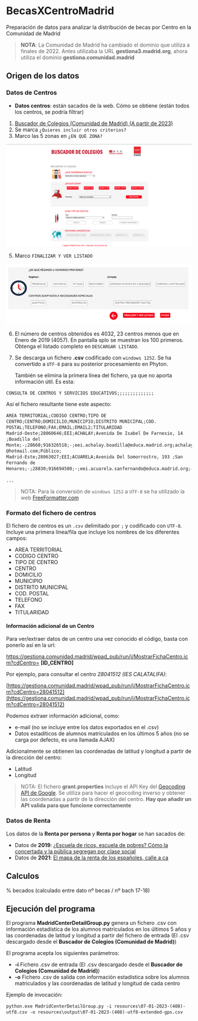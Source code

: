 # BecasXCentroMadrid
Preparación de datos para analizar la distribución de becas por Centro en la Comunidad de Madrid

> **NOTA**: La Comunidad de Madrid ha cambiado el dominio que utiliza a finales de 2022. 
> Antes utilizaba la URL **gestiona3.madrid.org**, ahora 
> utiliza el dominio **gestiona.comunidad.madrid**

## Origen de los datos

### Datos de Centros
* **Datos centros**: están sacados de la web. Cómo se obtiene (están todos los centros, se podría filtrar)
1. [Buscador de Colegios (Comunidad de Madrid) (A partir de 2023)](https://gestiona.comunidad.madrid/wpad_pub/run/j/MostrarConsultaGeneral.icm)
2. Se marca `¿Quieres incluir otros criterios?`
3. Marco las 5 zonas en `¿EN QUÉ ZONA?` 

![Buscador de Colegio - ¿EN QUÉ ZONA?](images/buscador-de-colegios-en-que-zona.png)

5. Marco `FINALIZAR Y VER LISTADO`

![Buscador de Colegio - Finalizar y ver listado](images/buscador-de-colegios-finalizar-y-ver-resultados.png)

6. El número de centros obtenidos es 4032, 23 centros menos que en Enero de 2019 (4057). En pantalla splo se muestran los 100 primeros. Obtenga el listado completo en `DESCARGAR LISTADO`.

7. Se descarga un fichero **.csv** codificado con `windows 1252`. Se ha convertido a `UTF-8` para su 
   posterior procesamiento en Phyton.

   También se elimina la primera línea del fichero, ya que no aporta información útil. Es esta:

```
CONSULTA DE CENTROS Y SERVICIOS EDUCATIVOS;;;;;;;;;;;;;;
```

   Así el fichero resultante tiene este aspecto:

```
AREA TERRITORIAL;CODIGO CENTRO;TIPO DE CENTRO;CENTRO;DOMICILIO;MUNICIPIO;DISTRITO MUNICIPAL;COD. POSTAL;TELEFONO;FAX;EMAIL;EMAIL2;TITULARIDAD
Madrid-Oeste;28060646;EEI;ACHALAY;Avenida De Isabel De Farnesio, 14 ;Boadilla del Monte;-;28660;916326518;-;eei.achalay.boadilla@educa.madrid.org;achalay-@hotmail.com;Público;
Madrid-Este;28063027;EEI;ACUARELA;Avenida Del Somorrostro, 193 ;San Fernando de Henares;-;28830;916694580;-;eei.acuarela.sanfernando@educa.madrid.org;-;Público;

...

```

> NOTA: Para la conversión de `windows 1252` a `UTF-8` se ha utilizado la web 
> [FreeFormatter.com](https://www.freeformatter.com/convert-file-encoding.html)

### Formato del fichero de centros

El fichero de centros es un `.csv` delimitado por `;` y codificado con `UTF-8`. 
Incluye una primera línea/fila que incluye los nombres de los diferentes campos:

   - AREA TERRITORIAL
   - CODIGO CENTRO
   - TIPO DE CENTRO
   - CENTRO
   - DOMICILIO
   - MUNICIPIO
   - DISTRITO MUNICIPAL
   - COD. POSTAL
   - TELEFONO
   - FAX
   - TITULARIDAD

#### Información adicional de un Centro

Para ver/extraer datos de un centro una vez conocido el código, basta con ponerlo así en la url:

   https://gestiona.comunidad.madrid/wpad_pub/run/j/MostrarFichaCentro.icm?cdCentro= **[ID_CENTRO]**
   
Por ejemplo, para consultar el centro *28041512 (IES CALATALIFA)*:

   [https://gestiona.comunidad.madrid/wpad_pub/run/j/MostrarFichaCentro.icm?cdCentro=28041512](https://gestiona.comunidad.madrid/wpad_pub/run/j/MostrarFichaCentro.icm?cdCentro=28041512)

Podemos extraer información adicional, como:

   * e-mail (no se incluye entre los datos exportados en el .csv) 
   * Datos estadíticos de alumnos matrículados en los últimos 5 años (no se carga por defecto, es una llamada AJAX) 
  
Adicionalmente se obtienen las coordenadas de latitud y longitud a partir de la dirección del centro: 
   * Latitud
   * Longitud

> NOTA: El fichero **grant.properties** incluye el API Key del  [Geocoding API
 de Google](https://developers.google.com/maps/documentation/geocoding/start). 
 Se utiliza para hacer el geocoding inverso y obtener las coordenadas 
 a partir de la dirección del centro. **Hay que añadir un API valida para que funcione correctamente**

### Datos de Renta

Los datos de la **Renta por persona** y **Renta por hogar** se han sacados de:
 
   - Datos de **2019**: [¿Escuela de ricos, escuela de pobres? Cómo la concertada y la pública segregan por clase social](https://elpais.com/economia/2019/09/11/actualidad/1568217626_928704.html)
   - Datos de **2021**: [El mapa de la renta de los españoles, calle a ca](https://elpais.com/economia/2021-04-29/el-mapa-de-la-renta-de-los-espanoles-calle-a-calle.html)

## Calculos

% becados (calculado entre dato nº becas / nº bach 17-18)

## Ejecución del programa

El programa **MadridCenterDetailGroup.py** genera un fichero .csv con información
estadística de los alumnos matriculados en los últimos 5 años y las coordenadas de
latitud y longitud a partir del fichero de entrada (El .csv descargado desde el 
 **Buscador de Colegios (Comunidad de Madrid)**)

El programa acepta los siguientes parámetros:

 * **-i** Fichero .csv de entrada (El .csv descargado desde el 
 **Buscador de Colegios (Comunidad de Madrid)**)
 * **-o** Fichero .csv de salida con información estadística sobre los 
 alumnos matriculados y las coordenadas de latitud y longitud de cada centro
 
Ejemplo de invocación:

```
python.exe MadridCenterDetailGroup.py -i resources\07-01-2023-(408)-utf8.csv -o resources\output\07-01-2023-(408)-utf8-extended-gps.csv
```
